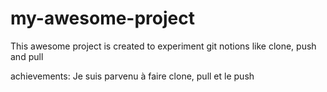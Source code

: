 # my-awesome-project

This awesome project is created to experiment git notions like clone, push and pull


achievements:
Je suis parvenu à faire clone, pull et le push
